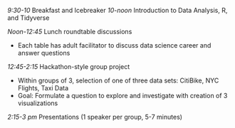 *9:30-10*     Breakfast and Icebreaker
*10-noon*     Introduction to Data Analysis, R, and Tidyverse
            
*Noon-12:45*  Lunch roundtable discussions
- Each table has adult facilitator to discuss data science career and answer questions
            
*12:45-2:15*  Hackathon-style group project
- Within groups of 3, selection of one of three data sets: CitiBike, NYC Flights, Taxi Data
- Goal: Formulate a question to explore and investigate with creation of 3 visualizations

*2:15-3 pm*		Presentations (1 speaker per group, 5-7 minutes)
